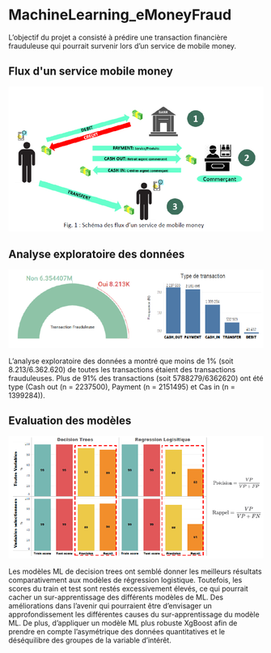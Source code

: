 # MachineLearning_eMoneyFraud
L’objectif du projet a consisté à prédire une transaction financière frauduleuse qui pourrait survenir lors d’un service de mobile money.

## Flux d'un service mobile money
![](flux.PNG)

## Analyse exploratoire des données
![](EDA.PNG)

L’analyse exploratoire des données a montré que moins de 1% (soit 8.213/6.362.620) de toutes les transactions étaient des transactions frauduleuses. Plus de 91% des transactions (soit 5788279/6362620) ont été type (Cash out (n = 2237500), Payment (n = 2151495) et Cas in (n = 1399284)). 

## Evaluation des modèles
![](Modelling.PNG)

Les modèles ML de decision trees ont semblé donner les meilleurs résultats comparativement aux modèles de régression logistique. Toutefois, les scores du train et test sont restés excessivement élevés, ce qui pourrait cacher un sur-apprentissage des différents modèles de ML.
Des améliorations dans l’avenir qui pourraient être d’envisager un approfondissement les différentes causes du sur-apprentissage du modèle ML. De plus, d’appliquer un modèle ML plus robuste XgBoost afin de prendre en compte l’asymétrique des données quantitatives et le déséquilibre des groupes de la variable d’intérêt.
